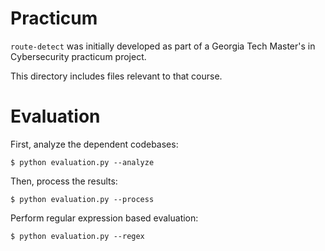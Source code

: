 # Practicum

`route-detect` was initially developed as part of a Georgia Tech Master's in Cybersecurity practicum project.

This directory includes files relevant to that course.

# Evaluation

First, analyze the dependent codebases:

```
$ python evaluation.py --analyze
```

Then, process the results:

```
$ python evaluation.py --process
```

Perform regular expression based evaluation:

```
$ python evaluation.py --regex
```

